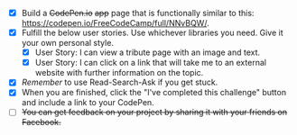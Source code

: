 - [X] Build a ~~CodePen.io~~ ~~app~~ page that is functionally similar to this: https://codepen.io/FreeCodeCamp/full/NNvBQW/.
- [X] Fulfill the below user stories. Use whichever libraries you need. Give it your own personal style.
  - [X] User Story: I can view a tribute page with an image and text.
  - [X] User Story: I can click on a link that will take me to an external website with further information on the topic.
- [X] _Remember_ to use Read-Search-Ask if you get stuck.
- [X] When you are finished, click the "I've completed this challenge" button and include a link to your CodePen.
- [ ] ~~You can get feedback on your project by sharing it with your friends on Facebook.~~
